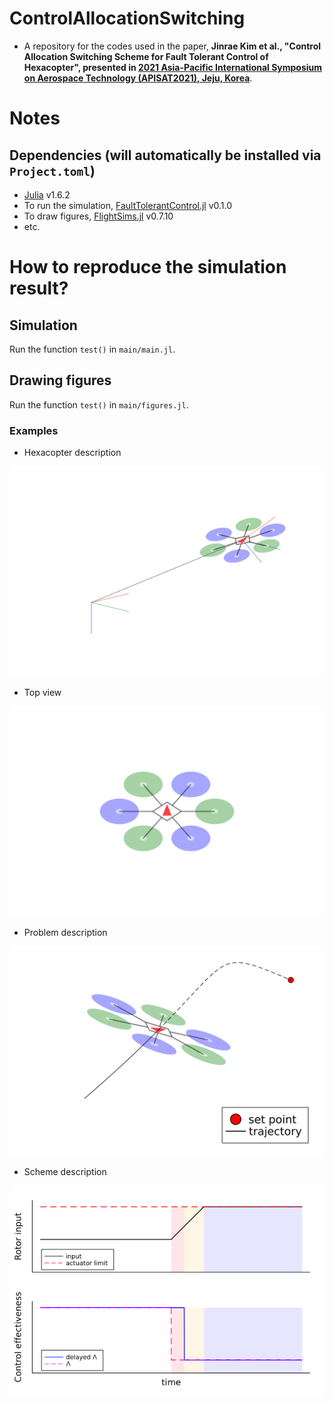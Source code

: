 # ControlAllocationSwitching
- A repository for the codes used in the paper,
**Jinrae Kim et al., "Control Allocation Switching Scheme for Fault Tolerant Control of Hexacopter", presented in [2021 Asia-Pacific International Symposium on Aerospace Technology (APISAT2021), Jeju, Korea](https://apisat2021.org/)**.
# Notes
## Dependencies (will automatically be installed via `Project.toml`)
- [Julia](https://julialang.org/) v1.6.2
- To run the simulation, [FaultTolerantControl.jl](https://github.com/JinraeKim/FaultTolerantControl.jl) v0.1.0
- To draw figures, [FlightSims.jl](https://github.com/JinraeKim/FaultTolerantControl.jl) v0.7.10
- etc.

# How to reproduce the simulation result?
## Simulation
Run the function `test()` in `main/main.jl`.
## Drawing figures
Run the function `test()` in `main/figures.jl`.
### Examples
- Hexacopter description

![ex_screenshot](./figures/hexacopter_description.png)

- Top view

![ex_screenshot](./figures/topview.png)

- Problem description

![ex_screenshot](./figures/prob_description.png)

- Scheme description

![ex_screenshot](./figures/scheme_description.png)
